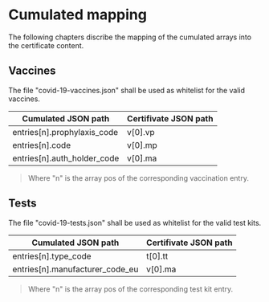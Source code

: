 # Cumulated mapping

The following chapters discribe the mapping of the cumulated arrays into the certificate content.

## Vaccines

The file "covid-19-vaccines.json" shall be used as whitelist for the valid vaccines.

| Cumulated JSON path | Certifivate JSON path |
| ------------------- | --------------------- |
| entries[n].prophylaxis_code | v[0].vp |
| entries[n].code | v[0].mp |
| entries[n].auth_holder_code | v[0].ma |

> Where "n" is the array pos of the corresponding vaccination entry.

## Tests

The file "covid-19-tests.json" shall be used as whitelist for the valid test kits.

| Cumulated JSON path | Certifivate JSON path |
| ------------------- | --------------------- |
| entries[n].type_code | t[0].tt |
| entries[n].manufacturer_code_eu | v[0].ma |

> Where "n" is the array pos of the corresponding test kit entry.
